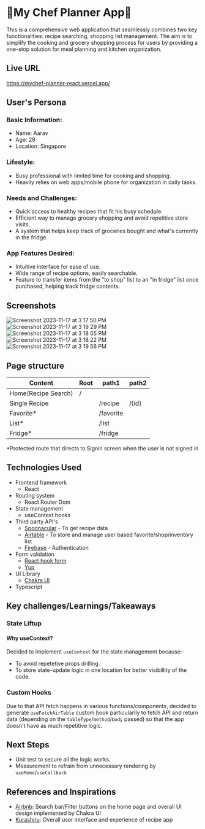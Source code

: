 # 🥕My Chef Planner App🥕
This is a comprehensive web application that seamlessly combines two key functionalities: recipe searching, shopping list management. The aim is to simplify the cooking and grocery shopping process for users by providing a one-stop solution for meal planning and kitchen organization.

## Live URL
https://mychef-planner-react.vercel.app/

## User's Persona
### Basic Information:
* Name: Aarav
* Age: 29
* Location: Singapore

### Lifestyle:
* Busy professional with limited time for cooking and shopping.
* Heavily relies on web apps/mobile phone for organization in daily tasks.

### Needs and Challenges:
* Quick access to healthy recipes that fit his busy schedule.
* Efficient way to manage grocery shopping and avoid repetitive store visits.
* A system that helps keep track of groceries bought and what's currently in the fridge.

### App Features Desired:
* Intuitive interface for ease of use.
* Wide range of recipe options, easily searchable.
* Feature to transfer items from the "to shop" list to an "in fridge" list once purchased, helping track fridge contents.

## Screenshots
![Screenshot 2023-11-17 at 3 17 50 PM](https://github.com/natsumi-h/mychef-planner-react/assets/88537845/c62bcba4-0a40-4ab7-9c3e-699a48e0a884)
![Screenshot 2023-11-17 at 3 19 29 PM](https://github.com/natsumi-h/mychef-planner-react/assets/88537845/d6664018-7ed7-4ad9-84c4-0c99e86d118d)
![Screenshot 2023-11-17 at 3 18 05 PM](https://github.com/natsumi-h/mychef-planner-react/assets/88537845/b8588f57-0643-48fb-b107-c3c71eb498d1)
![Screenshot 2023-11-17 at 3 18 22 PM](https://github.com/natsumi-h/mychef-planner-react/assets/88537845/76f414ec-cd6b-4c01-b08f-3bd44db74726)
![Screenshot 2023-11-17 at 3 19 56 PM](https://github.com/natsumi-h/mychef-planner-react/assets/88537845/a2b5dc3a-a2d9-4ec8-ba4b-dc71b1de1398)

## Page structure
| Content  |Root  |  path1 | path2  |
|---|---|---|---|
|  Home(Recipe Search) |/   |   |   |
| Single Recipe  |   | /recipe  |/{id}   |
| Favorite*  |   | /favorite  |   |
| List*  |   | /list  |   |
| Fridge*  |   | /fridge  |   |

 *Protected route that directs to Signin screen when the user is not signed in

## Technologies Used
* Frontend framework
  * React
* Routing system
  * React Router Dom
* State management
  * useContext hooks
* Third party API's
  * [Spoonacular](https://spoonacular.com/food-api/) - To get recipe data
  * [Airtable](https://support.airtable.com/docs/airtable-web-api-using-filterbyformula-or-sort-parameters) - To store and manage user based favorite/shop/inventory list
  * [Firebase](https://firebase.google.com/) - Authentication 
* Form validation
  * [React hook form](https://www.react-hook-form.com/)
  * [Yup](https://www.npmjs.com/package/yup)
* UI Library
  * [Chakra UI](https://chakra-ui.com/) 
* Typescript

## Key challenges/Learnings/Takeaways
### State Liftup
#### Why useContext?
Decided to implement `useContext` for the state management because:-
* To avoid repetetive props drilling.
* To store state-update logic in one location for better visibillity of the code.
  
### Custom Hooks
Due to that API fetch happens in various functions/components, decided to generate `useFetchAirTable` custom hook particularlly to fetch API and return data (depending on the `tableType`/`method`/`body` passed) so that the app doesn't have as much repetitive logic.

## Next Steps
* Unit test to secure all the logic works.
* Measurement to refrain from unnecessary rendering by `useMemo`/`useCallback`

## References and Inspirations
* [Airbnb](https://www.airbnb.jp/): Search bar/Filter buttons on the home page and overall UI design implemented by Chakra UI
* [Kurashiru](https://www.kurashiru.com/): Overall user interface and experience of recipe app

